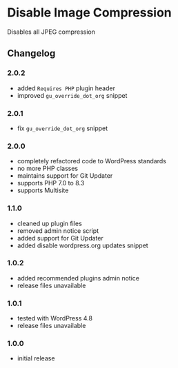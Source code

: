 # Disable Image Compression

Disables all JPEG compression

## Changelog

### 2.0.2
- added `Requires PHP` plugin header
- improved `gu_override_dot_org` snippet

### 2.0.1
- fix `gu_override_dot_org` snippet

### 2.0.0
- completely refactored code to WordPress standards
- no more PHP classes
- maintains support for Git Updater
- supports PHP 7.0 to 8.3
- supports Multisite

### 1.1.0
- cleaned up plugin files
- removed admin notice script
- added support for Git Updater
- added disable wordpress.org updates snippet

### 1.0.2
- added recommended plugins admin notice
- release files unavailable

### 1.0.1
- tested with WordPress 4.8
- release files unavailable

### 1.0.0
- initial release
